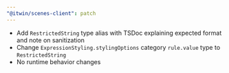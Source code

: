 ```yaml
---
"@itwin/scenes-client": patch
---
```


- Add `RestrictedString` type alias with TSDoc explaining expected format and note on sanitization
- Change `ExpressionStyling.stylingOptions` category `rule.value` type to `RestrictedString`
- No runtime behavior changes
